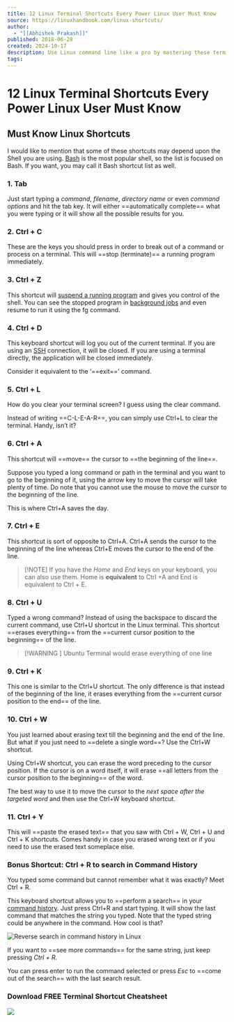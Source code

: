 ```yaml
---
title: 12 Linux Terminal Shortcuts Every Power Linux User Must Know
source: https://linuxhandbook.com/linux-shortcuts/
author:
  - "[[Abhishek Prakash]]"
published: 2018-06-28
created: 2024-10-17
description: Use Linux command line like a pro by mastering these terminal shortcuts and increase your productivity. Includes a free downloadable cheatsheet.
tags:
---
```


# 12 Linux Terminal Shortcuts Every Power Linux User Must Know

## Must Know Linux Shortcuts

I would like to mention that some of these shortcuts may depend upon the Shell you are using. [Bash](https://www.gnu.org/software/bash/manual/html_node/What-is-Bash_003f.html) is the most popular shell, so the list is focused on Bash. If you want, you may call it Bash shortcut list as well.

### 1\. Tab

Just start typing a _command_, _filename_, _directory name_ or even _command options_ and hit the tab key. It will either ==automatically complete== what you were typing or it will show all the possible results for you.

### 2\. Ctrl + C

These are the keys you should press in order to break out of a command or process on a terminal. This will ==stop (terminate)== a running program immediately.

### 3\. Ctrl + Z

This shortcut will [suspend a running program](https://linuxhandbook.com/suspend-resume-process/) and gives you control of the shell. You can see the stopped program in [background jobs](https://linuxhandbook.com/run-process-background/) and even resume to run it using the fg command.

### 4\. Ctrl + D

This keyboard shortcut will log you out of the current terminal. If you are using an [SSH](https://www.ssh.com/ssh/protocol/) connection, it will be closed. If you are using a terminal directly, the application will be closed immediately.

Consider it equivalent to the ‘==exit==’ command.

### 5\. Ctrl + L

How do you clear your terminal screen? I guess using the clear command.

Instead of writing ==C-L-E-A-R==, you can simply use Ctrl+L to clear the terminal. Handy, isn’t it?

### 6\. Ctrl + A

This shortcut will ==move== the cursor to ==the beginning of the line==.

Suppose you typed a long command or path in the terminal and you want to go to the beginning of it, using the arrow key to move the cursor will take plenty of time. Do note that you cannot use the mouse to move the cursor to the beginning of the line.

This is where Ctrl+A saves the day.

### 7\. Ctrl + E

This shortcut is sort of opposite to Ctrl+A. Ctrl+A sends the cursor to the beginning of the line whereas Ctrl+E moves the cursor to the end of the line.

> [!NOTE] If you have the _Home_ and _End_ keys on your keyboard, you can also use them. Home is __equivalent__ to Ctrl +A and End is equivalent to Ctrl + E.

### 8\. Ctrl + U

Typed a wrong command? Instead of using the backspace to discard the current command, use Ctrl+U shortcut in the Linux terminal. This shortcut ==erases everything== from the ==current cursor position to the beginning== of the line.

> [!WARNING ] Ubuntu Terminal would erase everything of one line

### 9\. Ctrl + K

This one is similar to the Ctrl+U shortcut. The only difference is that instead of the beginning of the line, it erases everything from the ==current cursor position to the end== of the line.

### 10\. Ctrl + W

You just learned about erasing text till the beginning and the end of the line. But what if you just need to ==delete a single word==? Use the Ctrl+W shortcut.

Using Ctrl+W shortcut, you can erase the word preceding to the cursor position. If the cursor is on a word itself, it will erase ==all letters from the cursor position to the beginning== of the word.

The best way to use it to move the cursor to the _next space after the targeted word_ and then use the Ctrl+W keyboard shortcut.

### 11\. Ctrl + Y

This will ==paste the erased text== that you saw with Ctrl + W, Ctrl + U and Ctrl + K shortcuts. Comes handy in case you erased wrong text or if you need to use the erased text someplace else.

### Bonus Shortcut: Ctrl + R to search in Command History

You typed some command but cannot remember what it was exactly? Meet Ctrl + R.

This keyboard shortcut allows you to ==perform a search== in your [command history](https://linuxhandbook.com/history-command/). Just press Ctrl+R and start typing. It will show the last command that matches the string you typed. Note that the typed string could be anywhere in the command. How cool is that?

![Reverse search in command history in Linux](https://linuxhandbook.com/content/images/2021/08/reverse-search-linux.png)

If you want to ==see more commands== for the same string, just keep pressing _Ctrl + R._

You can press enter to run the command selected or press _Esc_ to ==come out of the search== with the last search result.

### Download FREE Terminal Shortcut Cheatsheet

![](https://linuxhandbook.com/content/images/2022/04/lhb-terminal-shortcut-cheatsheet-1.webp)
